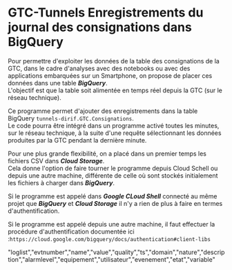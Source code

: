 # GTC-Tunnels Enregistrements du journal des consignations dans BigQuery
Pour permettre d'exploiter les données de la table des consignations de la GTC, dans le cadre d'analyses avec des notebooks ou avec des applications embarquées sur un Smartphone, 
on propose de placer ces données dans une table ***BigQuery***.  
L'objectif est que la table soit alimentée en temps réel depuis la GTC (sur le réseau technique).  

Ce programme permet d'ajouter des enregistrements dans la table BigQuery `tunnels-dirif.GTC.Consignations`.  
Le code pourra être intégré dans un programme activé toutes les minutes, sur le réseau technique, à la suite d'une requête sélectionnant les données produites par la GTC pendant la dernière minute.

Pour une plus grande flexibilité, on a placé dans un premier temps les fichiers CSV dans ***Cloud Storage***.  
Cela donne l'option de faire tourner le programme depuis Cloud Schell ou depuis une autre machine, différente de celle où sont stockés initialement les fichiers à charger dans  ***BigQuery***.

Si le programme est appelé dans ***Google CLoud Shell*** connecté au même projet que ***BigQuery*** et ***Cloud Storage*** il n'y a rien de plus à faire en termes d'authentification.

Si le programme est appelé depuis une autre machine, il faut effectuer la procédure d'authentification documentée ici :`https://cloud.google.com/bigquery/docs/authentication#client-libs`

"loglist","evtnumber","name","value","quality","ts","domain","nature","description","alarmlevel","equipement","utilisateur","evenement","etat","variable"




